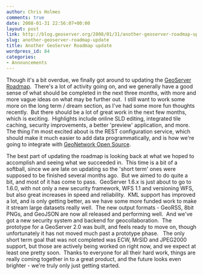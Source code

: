 ```yaml
---
author: Chris Holmes
comments: true
date: 2008-01-31 22:56:07+00:00
layout: post
link: http://blog.geoserver.org/2008/01/31/another-geoserver-roadmap-update/
slug: another-geoserver-roadmap-update
title: Another GeoServer Roadmap update
wordpress_id: 84
categories:
- Announcements
---
```


Though it's a bit overdue, we finally got around to updating the [GeoServer Roadmap](http://docs.codehaus.org/display/GEOS/Roadmap).  There's a lot of activity going on, and we generally have a good sense of what should be completed in the next three months, with more and more vague ideas on what may be further out.  I still want to work some more on the long term / dream section, as I've had some more fun thoughts recently.  But there should be a lot of great work in the next few months, which is exciting.  Highlights include online SLD editing, integrated tile caching, security improvements, a better 'preview' application, and more.  The thing I'm most excited about is the REST configuration service, which should make it much easier to add data programmatically, and is how we're going to integrate with [GeoNetwork Open Source](http://geonetwork-opensource.org/).

The best part of updating the roadmap is looking back at what we hoped to accomplish and seeing what we succeeded in.  This time is a bit of a softball, since we are late on updating so the 'short term' ones were supposed to be finished several months ago.  But we aimed to do quite a bit, and most of it has come to pass.  GeoServer 1.6.x is just about to go to 1.6.0, with not only a new security framework, WFS 1.1 and versioning WFS, but also great increases in speed and reliability.  KML support has improved a lot, and is only getting better, as we have some more funded work to make it stream large datasets really well.  The new output formats - GeoRSS, 8bit PNGs, and GeoJSON are now all released and performing well.  And we've got a new security system and backend for geocollaboration.  The prototype for a GeoServer 2.0 was built, and feels ready to move on, though unfortunately it has not moved much past a prototype phase.   The only short term goal that was not completed was ECW, MrSID and JPEG2000 support, but those are actively being worked on right now, and we expect at least one pretty soon.  Thanks to everyone for all their hard work, things are really coming together in to a great product, and the future looks even brighter - we're truly only just getting started.

